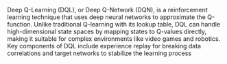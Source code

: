 Deep Q-Learning (DQL), or Deep Q-Network (DQN), is a reinforcement learning technique that uses deep neural networks to approximate the Q-function. Unlike traditional Q-learning with its lookup table, DQL can handle high-dimensional state spaces by mapping states to Q-values directly, making it suitable for complex environments like video games and robotics. Key components of DQL include experience replay for breaking data correlations and target networks to stabilize the learning process


